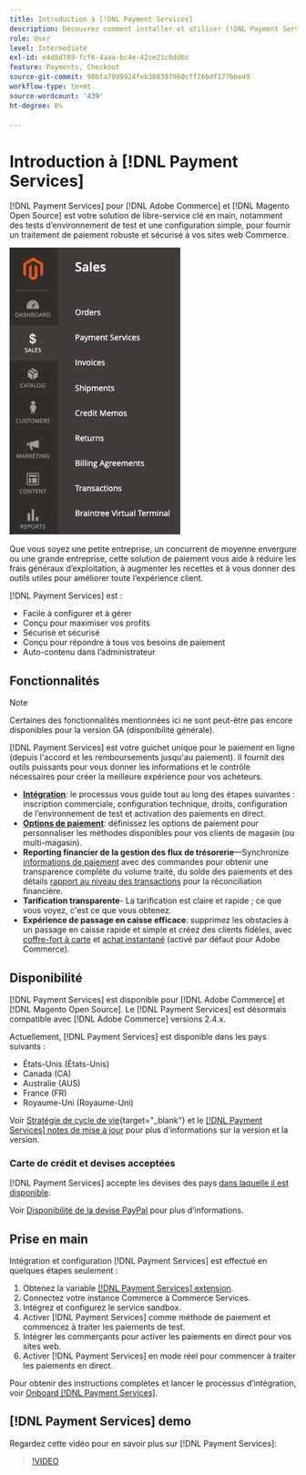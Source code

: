 ```yaml
---
title: Introduction à [!DNL Payment Services]
description: Découvrez comment installer et utiliser [!DNL Payment Services] en tant que solution de traitement des paiements clé en main, robuste et sécurisée pour votre [!DNL Adobe Commerce] et [!DNL Magento Open Source] sites web.
role: User
level: Intermediate
exl-id: e4d8d789-fcf6-4aaa-bc4e-42ce21c6dd6c
feature: Payments, Checkout
source-git-commit: 90bfa7099924feb308397960cff76bdf177bbe49
workflow-type: tm+mt
source-wordcount: '439'
ht-degree: 0%

---
```


# Introduction à [!DNL Payment Services]

[!DNL Payment Services] pour [!DNL Adobe Commerce] et [!DNL Magento Open Source] est votre solution de libre-service clé en main, notamment des tests d’environnement de test et une configuration simple, pour fournir un traitement de paiement robuste et sécurisé à vos sites web Commerce.

![[!DNL Payment Services] vue d’administration de l’extension](assets/admin-view.png)

Que vous soyez une petite entreprise, un concurrent de moyenne envergure ou une grande entreprise, cette solution de paiement vous aide à réduire les frais généraux d’exploitation, à augmenter les recettes et à vous donner des outils utiles pour améliorer toute l’expérience client.

[!DNL Payment Services] est :

* Facile à configurer et à gérer
* Conçu pour maximiser vos profits
* Sécurisé et sécurisé
* Conçu pour répondre à tous vos besoins de paiement
* Auto-contenu dans l’administrateur

## Fonctionnalités

>[!NOTE]
>
>Certaines des fonctionnalités mentionnées ici ne sont peut-être pas encore disponibles pour la version GA (disponibilité générale).

[!DNL Payment Services] est votre guichet unique pour le paiement en ligne (depuis l&#39;accord et les remboursements jusqu&#39;au paiement). Il fournit des outils puissants pour vous donner les informations et le contrôle nécessaires pour créer la meilleure expérience pour vos acheteurs.

* [**Intégration**](onboard.md): le processus vous guide tout au long des étapes suivantes : inscription commerciale, configuration technique, droits, configuration de l’environnement de test et activation des paiements en direct.
* [**Options de paiement**](payments-options.md): définissez les options de paiement pour personnaliser les méthodes disponibles pour vos clients de magasin (ou multi-magasin).
* **Reporting financier de la gestion des flux de trésorerie**—Synchronize [informations de paiement](order-payment-status.md) avec des commandes pour obtenir une transparence complète du volume traité, du solde des paiements et des détails [rapport au niveau des transactions](payouts.md) pour la réconciliation financière.
* **Tarification transparente**- La tarification est claire et rapide ; ce que vous voyez, c&#39;est ce que vous obtenez.
* **Expérience de passage en caisse efficace**: supprimez les obstacles à un passage en caisse rapide et simple et créez des clients fidèles, avec [coffre-fort à carte](https://experienceleague-review.com/docs/commerce-merchant-services/payment-services/payments-checkout/vaulting.html) et [achat instantané](https://experienceleague.adobe.com/docs/commerce-admin/stores-sales/point-of-purchase/checkout-instant-purchase.html) (activé par défaut pour Adobe Commerce).

## Disponibilité

[!DNL Payment Services] est disponible pour [!DNL Adobe Commerce] et [!DNL Magento Open Source]. Le [!DNL Payment Services] est désormais compatible avec [!DNL Adobe Commerce] versions 2.4.x.

Actuellement, [!DNL Payment Services] est disponible dans les pays suivants :

* États-Unis (États-Unis)
* Canada (CA)
* Australie (AUS)
* France (FR)
* Royaume-Uni (Royaume-Uni)

Voir [Stratégie de cycle de vie](https://devdocs.magento.com/release/lifecycle-policy.html){target="_blank"} et le [[!DNL Payment Services] notes de mise à jour](release-notes.md) pour plus d’informations sur la version et la version.

### Carte de crédit et devises acceptées

[!DNL Payment Services] accepte les devises des pays [dans laquelle il est disponible](#availability).

Voir [Disponibilité de la devise PayPal](https://developer.paypal.com/docs/platforms/checkout/reference/country-availability-advanced-cards/) pour plus d’informations.

## Prise en main

Intégration et configuration [!DNL Payment Services] est effectué en quelques étapes seulement :

1. Obtenez la variable [[!DNL Payment Services] extension](install.md).
1. Connectez votre instance Commerce à Commerce Services.
1. Intégrez et configurez le service sandbox.
1. Activer [!DNL Payment Services] comme méthode de paiement et commencez à traiter les paiements de test.
1. Intégrer les commerçants pour activer les paiements en direct pour vos sites web.
1. Activer [!DNL Payment Services] en mode réel pour commencer à traiter les paiements en direct.

Pour obtenir des instructions complètes et lancer le processus d’intégration, voir [Onboard [!DNL Payment Services]](onboard.md).

## [!DNL Payment Services] demo

Regardez cette vidéo pour en savoir plus sur [!DNL Payment Services]:

>[!VIDEO](https://video.tv.adobe.com/v/343990?quality=12)
